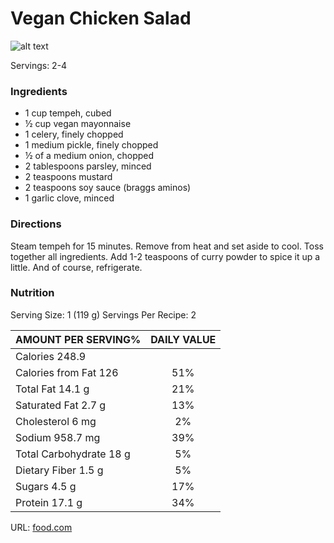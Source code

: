# Vegan Chicken Salad

![alt text](http://img.sndimg.com/food/image/upload/w_614,h_461,c_fit/v1/img/recipes/25/73/17/pichUFjFf.jpg "Vegan Chicken Salad")

Servings: 2-4

### Ingredients

- 1 cup tempeh, cubed
- ½ cup vegan mayonnaise 
- 1 celery, finely chopped
- 1 medium pickle, finely chopped 
- ½ of a medium onion, chopped
- 2 tablespoons parsley, minced
- 2 teaspoons mustard
- 2 teaspoons soy sauce (braggs aminos)
- 1 garlic clove, minced

### Directions 

Steam tempeh for 15 minutes.
Remove from heat and set aside to cool.
Toss together all ingredients.
Add 1-2 teaspoons of curry powder to spice it up a little.
And of course, refrigerate. 

### Nutrition

Serving Size: 1 (119 g)
Servings Per Recipe: 2

| AMOUNT PER SERVING% | DAILY VALUE |
| ------------------- |:-----------:|
| Calories 248.9 |
| Calories from Fat 126 | 51% |
| Total Fat 14.1 g | 21% |
| Saturated Fat 2.7 g | 13% |
| Cholesterol 6 mg | 2% |
| Sodium 958.7 mg | 39% |
| Total Carbohydrate 18 g | 5% |
| Dietary Fiber 1.5 g | 5% |
| Sugars 4.5 g | 17% |
| Protein 17.1 g | 34% |

URL: [food.com](http://www.food.com/recipe/vegan-chicken-salad-257317)